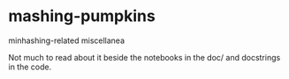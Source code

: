 # mashing-pumpkins

minhashing-related miscellanea

Not much to read about it beside the notebooks in the doc/ and docstrings in the code.